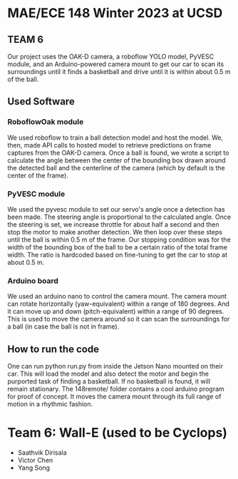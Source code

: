 # MAE/ECE 148 Winter 2023 at UCSD
## TEAM 6
Our project uses the OAK-D camera, a roboflow YOLO model, PyVESC module, and an Arduino-powered camera mount to get our car to scan its surroundings until it finds a basketball and drive until it is within about 0.5 m of the ball.
## Used Software
### RoboflowOak module
We used roboflow to train a ball detection model and host the model. We, then, made API calls to hosted model to retrieve predictions on frame captures from the OAK-D camera. Once a ball is found, we wrote a script to calculate the angle between the center of the bounding box drawn around the detected ball and the centerline of the camera (which by default is the center of the frame).
### PyVESC module
We used the pyvesc module to set our servo's angle once a detection has been made. The steering angle is proportional to the calculated angle. Once the steering is set, we increase throttle for about half a second and then stop the motor to make another detection. We then loop over these steps until the ball is within 0.5 m of the frame. Our stopping condition was for the width of the bounding box of the ball to be a certain ratio of the total frame width. The ratio is hardcoded based on fine-tuning to get the car to stop at about 0.5 m.
### Arduino board
We used an arduino nano to control the camera mount. The camera mount can rotate horizontally (yaw-equivalent) within a range of 180 degrees. And it can move up and down (pitch-equivalent) within a range of 90 degrees. This is used to move the camera around so it can scan the surroundings for a ball (in case the ball is not in frame).
## How to run the code
One can run python run.py from inside the Jetson Nano mounted on their car. This will load the model and also detect the motor and begin the purported task of finding a basketball. If no basketball is found, it will remain stationary. The 148remote/ folder contains a cool arduino program for proof of concept. It moves the camera mount through its full range of motion in a rhythmic fashion. 
# Team 6: Wall-E (used to be Cyclops)
- Saathvik Dirisala  
- Victor Chen  
- Yang Song  

